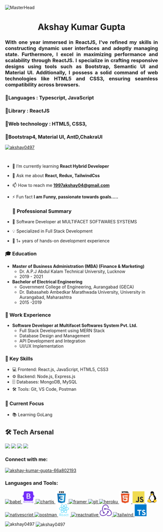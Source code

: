 ![MasterHead](https://maruf001-mt.github.io/Premium-Delivery/web.gif)

<h1 align="center">Akshay Kumar Gupta</h1>
<h3 align="justify">With one year immersed in ReactJS, I've refined my skills in constructing dynamic user interfaces and adeptly managing state. Furthermore, I excel in maximizing performance and scalability through ReactJS. I specialize in crafting responsive designs using tools such as Bootstrap, Semantic UI and Material UI. Additionally, I possess a solid command of web technologies like HTML5 and CSS3, ensuring seamless compatibility across browsers.</h3>

<h3 align="justify">🔹Languages : Typescript, JavaScript</h3>
<h3 align="justify">🔹Library : ReactJS</h3>
<h3 align="justify">🔹Web technology : HTML5, CSS3,</h3>
<h3 align="justify">🔹Bootstrap4, Material UI, AntD,ChakraUI</h3>


<p align="left"> <a href="https://github.com/ryo-ma/github-profile-trophy"><img src="https://github-profile-trophy.vercel.app/?username=akshay0497" alt="akshay0497" /></a> </p>

<p align="left"> <a href="https://twitter.com/" target="blank"><img src="https://img.shields.io/twitter/follow/?logo=twitter&style=for-the-badge" alt="" /></a> </p>

- 🌱 I’m currently learning **React Hybrid Developer**

- 💬 Ask me about **React, Redux, TailwindCss**

- 📫 How to reach me **1997akshay04@gmail.com**

- ⚡ Fun fact **I am Funny, passionate towards goals.....**

  ### 🎯 Professional Summary
- 🚀 Software Developer at MULTIFACET SOFTWARES SYSTEMS
- 💡 Specialized in Full Stack Development
- 🌟 1+ years of hands-on development experience

### 🎓 Education
- **Master of Business Administration (MBA) (Finance & Marketing)**
  - Dr. A.P.J Abdul Kalam Technical University, Lucknow
  - 2019 - 2021
- **Bachelor of Electrical Engineering**
  - Government College of Engineering, Aurangabad (GECA)
  - Dr. Babasaheb Ambedkar Marathwada University, University in Aurangabad, Maharashtra
  - 2015 -2019

### 💼 Work Experience
- **Software Developer at Multifacet Softwares System Pvt. Ltd.**
  - Full Stack Development using MERN Stack
  - Database Design and Management
  - API Development and Integration
  - UI/UX Implementation

### 🌟 Key Skills
- 💻 Frontend: React.js, JavaScript, HTML5, CSS3
- ⚙️ Backend: Node.js, Express.js
- 🗄️ Databases: MongoDB, MySQL
- 🛠️ Tools: Git, VS Code, Postman

### 🎯 Current Focus
- 📚 Learning GoLang

<summary><h2>🛠️ Tech Arsenal</h2></summary>
<div align="start">
  <img src="https://img.shields.io/badge/JavaScript-F7DF1E?style=for-the-badge&logo=javascript&logoColor=black" />
  <img src="https://img.shields.io/badge/React-20232A?style=for-the-badge&logo=react&logoColor=61DAFB" />
  <img src="https://img.shields.io/badge/Node.js-43853D?style=for-the-badge&logo=node.js&logoColor=white" />
  <img src="https://img.shields.io/badge/Git-F05032?style=for-the-badge&logo=git&logoColor=white" />
</div>

<h3 align="left">Connect with me:</h3>
<p align="left">
<a href="https://linkedin.com/in/akshay-kumar-gupta-66a802193" target="blank"><img align="center" src="https://raw.githubusercontent.com/rahuldkjain/github-profile-readme-generator/master/src/images/icons/Social/linked-in-alt.svg" alt="akshay-kumar-gupta-66a802193" height="30" width="40" /></a>
</p>

<h3 align="left">Languages and Tools:</h3>
<p align="left"> <a href="https://babeljs.io/" target="_blank" rel="noreferrer"> <img src="https://www.vectorlogo.zone/logos/babeljs/babeljs-icon.svg" alt="babel" width="40" height="40"/> </a> <a href="https://getbootstrap.com" target="_blank" rel="noreferrer"> <img src="https://raw.githubusercontent.com/devicons/devicon/master/icons/bootstrap/bootstrap-plain-wordmark.svg" alt="bootstrap" width="40" height="40"/> </a> <a href="https://www.chartjs.org" target="_blank" rel="noreferrer"> <img src="https://www.chartjs.org/media/logo-title.svg" alt="chartjs" width="40" height="40"/> </a> <a href="https://www.w3schools.com/css/" target="_blank" rel="noreferrer"> <img src="https://raw.githubusercontent.com/devicons/devicon/master/icons/css3/css3-original-wordmark.svg" alt="css3" width="40" height="40"/> </a> <a href="https://www.framer.com/" target="_blank" rel="noreferrer"> <img src="https://www.vectorlogo.zone/logos/framer/framer-icon.svg" alt="framer" width="40" height="40"/> </a> <a href="https://git-scm.com/" target="_blank" rel="noreferrer"> <img src="https://www.vectorlogo.zone/logos/git-scm/git-scm-icon.svg" alt="git" width="40" height="40"/> </a> <a href="https://heroku.com" target="_blank" rel="noreferrer"> <img src="https://www.vectorlogo.zone/logos/heroku/heroku-icon.svg" alt="heroku" width="40" height="40"/> </a> <a href="https://www.w3.org/html/" target="_blank" rel="noreferrer"> <img src="https://raw.githubusercontent.com/devicons/devicon/master/icons/html5/html5-original-wordmark.svg" alt="html5" width="40" height="40"/> </a> <a href="https://developer.mozilla.org/en-US/docs/Web/JavaScript" target="_blank" rel="noreferrer"> <img src="https://raw.githubusercontent.com/devicons/devicon/master/icons/javascript/javascript-original.svg" alt="javascript" width="40" height="40"/> </a> <a href="https://www.linux.org/" target="_blank" rel="noreferrer"> <img src="https://raw.githubusercontent.com/devicons/devicon/master/icons/linux/linux-original.svg" alt="linux" width="40" height="40"/> </a> <a href="https://nativescript.org/" target="_blank" rel="noreferrer"> <img src="https://raw.githubusercontent.com/detain/svg-logos/780f25886640cef088af994181646db2f6b1a3f8/svg/nativescript.svg" alt="nativescript" width="40" height="40"/> </a> <a href="https://postman.com" target="_blank" rel="noreferrer"> <img src="https://www.vectorlogo.zone/logos/getpostman/getpostman-icon.svg" alt="postman" width="40" height="40"/> </a> <a href="https://reactjs.org/" target="_blank" rel="noreferrer"> <img src="https://raw.githubusercontent.com/devicons/devicon/master/icons/react/react-original-wordmark.svg" alt="react" width="40" height="40"/> </a> <a href="https://reactnative.dev/" target="_blank" rel="noreferrer"> <img src="https://reactnative.dev/img/header_logo.svg" alt="reactnative" width="40" height="40"/> </a> <a href="https://redux.js.org" target="_blank" rel="noreferrer"> <img src="https://raw.githubusercontent.com/devicons/devicon/master/icons/redux/redux-original.svg" alt="redux" width="40" height="40"/> </a> <a href="https://tailwindcss.com/" target="_blank" rel="noreferrer"> <img src="https://www.vectorlogo.zone/logos/tailwindcss/tailwindcss-icon.svg" alt="tailwind" width="40" height="40"/> </a> <a href="https://www.typescriptlang.org/" target="_blank" rel="noreferrer"> <img src="https://raw.githubusercontent.com/devicons/devicon/master/icons/typescript/typescript-original.svg" alt="typescript" width="40" height="40"/> </a> </p>

<p><img align="left" src="https://github-readme-stats.vercel.app/api/top-langs?username=akshay0497&show_icons=true&locale=en&layout=compact" alt="akshay0497" /></p>

<p>&nbsp;<img align="center" src="https://github-readme-stats.vercel.app/api?username=akshay0497&show_icons=true&locale=en" alt="akshay0497" /></p>

